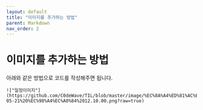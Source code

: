 ```yaml
---
layout: default
title: "이미지를 추가하는 방법"
parent: Markdown
nav_order: 2
---
```

# 이미지를 추가하는 방법
아래와 같은 방법으로 코드를 작성해주면 됩니다.
```
!["일정이미지"](https://github.com/C0deWave/TIL/blob/master/image/%EC%8A%A4%ED%81%AC%EB%A6%B0%EC%83%B7%202020-05-21%20%EC%98%A4%EC%A0%84%2012.10.00.png?raw=true)
```